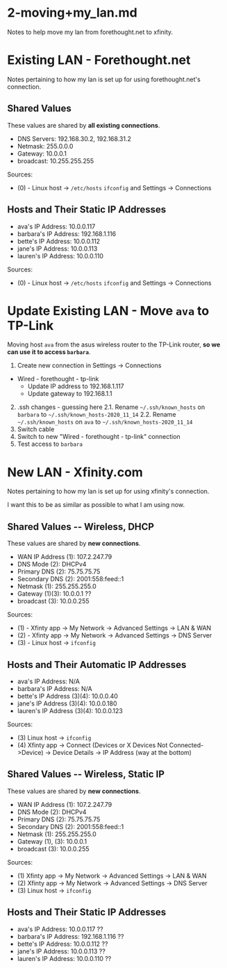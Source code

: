 
# 2-moving+my_lan.md

Notes to help move my lan from forethought.net to xfinity.

# Existing LAN - Forethought.net

Notes pertaining to how my lan is set up for using forethought.net's connection.

## Shared Values

These values are shared by **all existing connections**.

- DNS Servers: 192.168.30.2, 192.168.31.2
- Netmask: 255.0.0.0
- Gateway: 10.0.0.1
- broadcast: 10.255.255.255

Sources:

- (0) - Linux host -> `/etc/hosts` `ifconfig` and Settings -> Connections

## Hosts and Their Static IP Addresses

- ava's IP Address: 10.0.0.117
- barbara's IP Address: 192.168.1.116
- bette's IP Address: 10.0.0.112
- jane's IP Address: 10.0.0.113
- lauren's IP Address: 10.0.0.110

Sources:

- (0) - Linux host -> `/etc/hosts` `ifconfig` and Settings -> Connections

# Update Existing LAN - Move `ava` to TP-Link

Moving host `ava` from the asus wireless router to the TP-Link router, **so we can use it to access `barbara`**.

1. Create new connection in Settings -> Connections
- Wired - forethought - tp-link
  - Update IP address to 192.168.1.117
  - Update gateway to 192.168.1.1
2. .ssh changes - guessing here
  2.1. Rename `~/.ssh/known_hosts` on `barbara` to `~/.ssh/known_hosts-2020_11_14`
  2.2. Rename `~/.ssh/known_hosts` on `ava` to `~/.ssh/known_hosts-2020_11_14`
3. Switch cable
4. Switch to new "Wired - forethought - tp-link" connection
5. Test access to `barbara`

# New LAN - Xfinity.com

Notes pertaining to how my lan is set up for using xfinity's connection.

I want this to be as similar as possible to what I am using now.

## Shared Values -- Wireless, DHCP

These values are shared by **new connections**.

- WAN IP Address (1): 107.2.247.79
- DNS Mode (2): DHCPv4
- Primary DNS (2): 75.75.75.75
- Secondary DNS (2): 2001:558:feed::1
- Netmask (1): 255.255.255.0
- Gateway (1)(3): 10.0.0.1 ??
- broadcast (3): 10.0.0.255

Sources:

- (1) - Xfinty app -> My Network -> Advanced Settings -> LAN & WAN
- (2) - Xfinty app -> My Network -> Advanced Settings -> DNS Server
- (3) - Linux host -> `ifconfig`

## Hosts and Their Automatic IP Addresses

- ava's IP Address: N/A
- barbara's IP Address: N/A
- bette's IP Address (3)(4): 10.0.0.40
- jane's IP Address (3)(4): 10.0.0.180
- lauren's IP Address (3)(4): 10.0.0.123

Sources:

- (3) Linux host -> `ifconfig`
- (4) Xfinty app -> Connect (Devices or X Devices Not Connected->Device) -> Device Details -> IP Address (way at the bottom)

## Shared Values -- Wireless, Static IP

These values are shared by **new connections**.

- WAN IP Address (1): 107.2.247.79
- DNS Mode (2): DHCPv4
- Primary DNS (2): 75.75.75.75
- Secondary DNS (2): 2001:558:feed::1
- Netmask (1): 255.255.255.0
- Gateway (1), (3): 10.0.0.1
- broadcast (3): 10.0.0.255

Sources:

- (1) Xfinty app -> My Network -> Advanced Settings -> LAN & WAN
- (2) Xfinty app -> My Network -> Advanced Settings -> DNS Server
- (3) Linux host -> `ifconfig`

## Hosts and Their Static IP Addresses

- ava's IP Address: 10.0.0.117 ??
- barbara's IP Address: 192.168.1.116 ??
- bette's IP Address: 10.0.0.112 ??
- jane's IP Address: 10.0.0.113 ??
- lauren's IP Address: 10.0.0.110 ??

